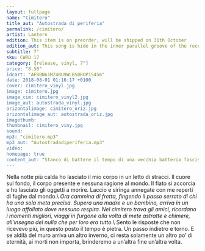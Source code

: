 ```yaml
---
layout: fullpage
name: "Cimitero"
title_aut: "Autostrada di periferia"
permalink: /cimitero/
artist: Lantern
edition: This item is on preorder, will be shipped on 31th October
edition_aut: This song is hide in the inner parallel groove of the record
subtitle: 7"
sku: CWRD 17
category: [release, vinyl, 7"]
price: "8.50"
idcart: "AFBBN61MZ4NU9WLBS0ROP15456"
date: 2018-08-01 01:16:17 +0100
cover: cimitero_vinyl.jpg
image: cimitero.jpg
image_cim: cimitero_vinyl2.jpg
image_aut: autostrada_vinyl.jpg
orizontalimage: cimitero_oriz.jpg
orizontalimage_aut: autostrada_oriz.jpg
imagethumb:
thumbnail: cimitero_viny.jpg
sound:
mp3: "cimitero.mp3"
mp3_aut: "Autostradadiperiferia.mp3"
video:
homepage: true
content_aut: "Stanco di battere il tempo di una vecchia batteria fascista, dietro le barricate di una piazza, barricate di bidoni e di Fiat. Era vero che pensava alla strada nel modo di Keruack: un lungo tapis roulan, un flusso di coscienza; una meravigliosa linea ondulata che si increspa sui singhiozzi psichici del suo giovane pensiero. Senza nulla togliere alla piazza la sua dimensione era la strada, una strada che continua al di là del centro urbano e al di là di quella nuovissima Autostrada del Sole che scintillava oggi in Italia come un idolo di cemento e catrame e oro, posto in fondo ad una periferia. Periferia d’Europa con le sue narrazioni di povertà e superstizione, col suo esercito illegale di rossa esasperazione, col suo esercito legale nero e anglofilo, col suo Sud e la sua Magia, coi suoi miti morti appesi in piazza… La piazza è la dimensione di questo Paese, paesone del mondo e carnevale insopportabile."
---
```


Nella notte più calda ho lasciato il mio corpo in un letto di stracci. Il cuore sul fondo, il corpo presente e nessuna ragione al mondo. Il fiato si accorcia e ho lasciato gli oggetti a morire. Laccio e siringa annegate con me reperti di fughe dal mondo.\\
*Ora cammina di fretta, fingendo il passo serrato di chi ha una sola meta precisa. Supera una madre e un bambino, arriva in un luogo affollato dove nessuno respira. Nel cimitero trova gli amici, ricordano i momenti migliori, viaggi in furgone alla volta di mete astratte e chimere, all’insegna del nulla che per loro era tutto.*\\
Sento le risposte che non ricevevo più, in questo posto il tempo è pietra. Un passo indietro e torno. E se aldilà del muro arriva un altro inverno, ci resta solamente un altro po’ di eternità, ai morti non importa, brinderemo a un’altra fine un’altra volta.